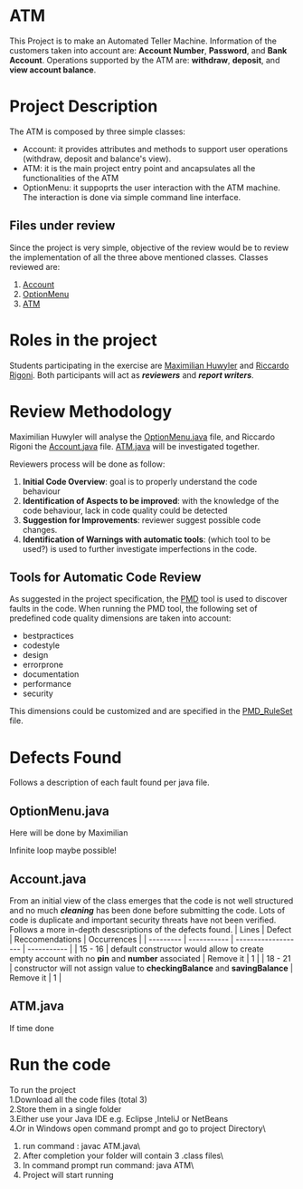 # ATM
This Project is to make an Automated Teller Machine.
Information of the customers taken into account are: **Account Number**, **Password**, and **Bank Account**. 
Operations supported by the ATM are:  **withdraw**, **deposit**, and **view account balance**.

# Project Description
The ATM is composed by three simple classes: 
- Account: it provides attributes and methods to support user operations (withdraw, deposit and balance's view).
- ATM: it is the main project entry point and ancapsulates all the functionalities of the ATM
- OptionMenu: it suppoprts the user interaction with the ATM machine. The interaction is done via simple command line interface.

## Files under review
Since the project is very simple, objective of the review would be to review the implementation of all the three above mentioned classes.
Classes reviewed are: 
1. [Account](/ATM/Account.java)
2. [OptionMenu](/ATM/OptionMenu.java)
3. [ATM](/ATM/ATM.java)

# Roles in the project
Students participating in the exercise are [Maximilian Huwyler](mailto:maximilian.huwyler@uzh.ch) and [Riccardo Rigoni](mailto:riccardo.rigoni@uzh.ch). 
Both participants will act as ***reviewers*** and ***report writers***. 

# Review Methodology
Maximilian Huwyler will analyse the [OptionMenu.java](/ATM/OptionMenu.java) file, and Riccardo Rigoni the [Account.java](/ATM/Account.java) file. 
[ATM.java](/ATM/ATM.java) will be investigated together.

Reviewers process will be done as follow:
1. **Initial Code Overview**: goal is to properly understand the code behaviour
2. **Identification of Aspects to be improved**: with the knowledge of the code behaviour, lack in code quality could be detected
3. **Suggestion for Improvements**: reviewer suggest possible code changes.
4. **Identification of Warnings with automatic tools**: (which tool to be used?) is used to further investigate imperfections in the code.

## Tools for Automatic Code Review
As suggested in the project specification, the [PMD]() tool is used to discover faults in the code. 
When running the PMD tool, the following set of predefined code quality dimensions are taken into account:
- bestpractices
- codestyle
- design
- errorprone
- documentation
- performance
- security

This dimensions could be customized and are specified in the [PMD_RuleSet](/PMD_RuleSet.xml) file.

# Defects Found
Follows a description of each fault found per java file.

## OptionMenu.java
Here will be done by Maximilian

Infinite loop maybe possible!

## Account.java
From an initial view of the class emerges that the code is not well structured and no much ***cleaning*** has been done before submitting the code. Lots of code is duplicate and important security threats have not been verified. 
Follows a more in-depth descsriptions of the defects found.
| Lines     | Defect                                    | Reccomendations     | Occurrences |
| --------- | -----------                               | ------------------- | ----------- |
| 15 - 16   | default constructor would allow to create   
              empty account with no **pin** and **number**
              associated                                | Remove it           | 1           |
| 18 - 21   | constructor will not assign value to 
              **checkingBalance** and **savingBalance** | Remove it           | 1           |
## ATM.java 
If time done




# Run the code
To run the project\
1.Download all the code files (total 3)\
2.Store them in a single folder\
3.Either use your Java IDE e.g. Eclipse ,InteliJ or NetBeans\
4.Or in Windows open command prompt and go to project Directory\
1. run command : javac ATM.java\
2. After completion your folder will contain 3 .class files\
3. In command prompt run command: java ATM\
4. Project will start running
